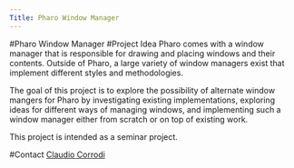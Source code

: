 ```yaml
---
Title: Pharo Window Manager
---
```

#Pharo Window Manager
#Project Idea
Pharo comes with a window manager that is responsible for drawing and placing
windows and their contents. Outside of Pharo, a large variety of window
managers exist that implement different styles and methodologies.

The goal of this project is to explore the possibility of alternate window
mangers for Pharo by investigating existing implementations, exploring ideas
for different ways of managing windows, and implementing such a window manager
either from scratch or on top of existing work.

This project is intended as a seminar project.

#Contact
[Claudio Corrodi](%base_url%/staff/Corrodi)
